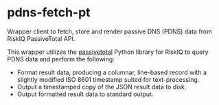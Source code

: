 # pdns-fetch-pt
Wrapper client to fetch, store and render passive DNS (PDNS) data from RiskIQ
PassiveTotal API.

This wrapper utilizes the [passivetotal](pypi.org/project/passivetotal) Python
library for RiskIQ to query PDNS data and perform the following:

- Format result data, producing a columnar, line-based record with a slightly
  modified ISO 8601 timestamp suited for text-processing.
- Output a timestamped copy of the JSON result data to disk.
- Output formatted result data to standard output.


